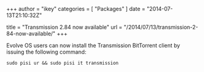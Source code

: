 +++
author = "ikey"
categories = [
"Packages"
]
date =  "2014-07-13T21:10:32Z"

title = "Transmission 2.84 now available"
url = "/2014/07/13/transmission-2-84-now-available/"
+++

Evolve OS users can now install the Transmission BitTorrent client by issuing the following command:
<!--more-->
```
sudo pisi ur && sudo pisi it transmission
```
